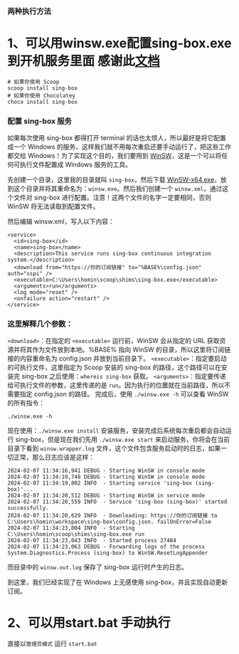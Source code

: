 ### 两种执行方法
# 1、可以用winsw.exe配置sing-box.exe到开机服务里面 感谢此[文档](https://homing.so/blog/proxy/sing-box-on-windows)
```
# 如果你使用 Scoop
scoop install sing-box
# 如果你使用 Chocolatey
choco install sing-box
```
### 配置 sing-box 服务
如果每次使用 sing-box 都得打开 terminal 的话也太烦人，所以最好是将它配置成一个 Windows 的服务，这样我们就不用每次重启还要手动运行了，把这些工作都交给 Windows！为了实现这个目的，我们要用到 [WinSW](https://github.com/winsw/winsw)，这是一个可以将任何可执行文件配置成 Windows 服务的工具。

先创建一个目录，这里我的目录就叫 `sing-box`，然后下载 [WinSW-x64.exe](https://github.com/winsw/winsw/releases/tag/v2.12.0)，放到这个目录并将其重命名为：`winsw.exe`。然后我们创建一个 `winsw.xml`，通过这个文件对 sing-box 进行配置。注意！这两个文件的名字一定要相同，否则 WinSW 将无法读取到配置文件。

然后编辑 winsw.xml，写入以下内容：
```
<service>
  <id>sing-box</id>
  <name>sing-box</name>
  <description>This service runs sing-box continuous integration system.</description>
  <download from="https://你的订阅链接" to="%BASE%\config.json" auth="sspi" />
  <executable>C:\Users\homin\scoop\shims\sing-box.exe</executable>
  <arguments>run</arguments>
  <log mode="reset" />
  <onfailure action="restart" />
</service>
```

### 这里解释几个参数：


`<download>`：在指定的 `<executable>` 运行前，WinSW 会从指定的 URL 获取资源并将其作为文件放到本地。%BASE% 指向 WinSW 的目录，所以这里将订阅链接的内容重命名为 config.json 并放到当前目录下。
`<executable>`：指定要启动的可执行文件，这里指定为 Scoop 安装的 sing-box 的路径，这个路径可以在安装完 sing-box 之后使用：`whereis sing-box` 获取。
`<arguments>`：指定要传递给可执行文件的参数，这里传递的是 `run`。因为执行的位置就在当前路径，所以不需要指定 config.json 的路径。
完成后，使用 `./winsw.exe -h` 可以查看 WinSW 的所有指令：

```
./winsw.exe -h
```

现在使用：`./winsw.exe install` 安装服务，安装完成后系统每次重启都会自动运行 sing-box，但是现在我们先用 `./winsw.exe start` 来启动服务，你将会在当前目录下看到 `winsw.wrapper.log` 文件，这个文件包含服务启动时的日志，如果一切正常，那么日志应该是这样：

```
2024-02-07 11:34:16,941 DEBUG - Starting WinSW in console mode
2024-02-07 11:34:19,748 DEBUG - Starting WinSW in console mode
2024-02-07 11:34:19,802 INFO  - Starting service 'sing-box (sing-box)'...
2024-02-07 11:34:20,512 DEBUG - Starting WinSW in service mode
2024-02-07 11:34:20,559 INFO  - Service 'sing-box (sing-box)' started successfully.
2024-02-07 11:34:20,629 INFO  - Downloading: https://你的订阅链接 to C:\Users\homin\workspace\sing-box\config.json. failOnError=False
2024-02-07 11:34:23,004 INFO  - Starting C:\Users\homin\scoop\shims\sing-box.exe run
2024-02-07 11:34:23,043 INFO  - Started process 27484
2024-02-07 11:34:23,063 DEBUG - Forwarding logs of the process System.Diagnostics.Process (sing-box) to WinSW.ResetLogAppender
```

而目录中的 `winsw.out.log` 保存了 sing-box 运行时产生的日志。

到这里，我们已经实现了在 Windows 上无感使用 sing-box，并且实现自动更新订阅。


# 2、可以用start.bat 手动执行
直接以`管理员模式` 运行 `start.bat`
